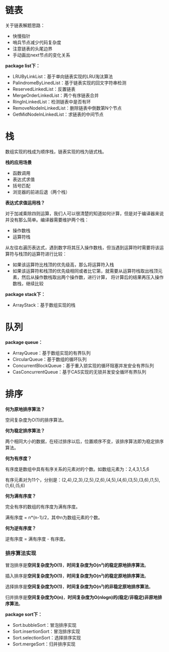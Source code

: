 
# 链表

关于链表解题思路：

- 快慢指针
- 哨兵节点减少代码复杂度
- 注意链表的头尾边界
- 手动画出next节点的变化关系

**package list下：**

- LRUByLinkList：基于单向链表实现的LRU淘汰算法
- PalindromeByLinedList：基于链表实现的回文字符串检测
- ReservedLinkedList：反置链表
- MergeOrderLinkedList：两个有序链表合并
- RingInLinkedList：检测链表中是否有环
- RemoveNodeInLinkedList：删除链表中倒数第N个节点
- GetMidNodeInLinkedList：求链表的中间节点

# 栈

数组实现的栈成为顺序栈，链表实现的栈为链式栈。

**栈的应用场景**

- 函数调用
- 表达式求值
- 括号匹配
- 浏览器的前进后退（两个栈）

**表达式求值运用栈？**

对于加减乘除四则运算，我们人可以很清楚的知道如何计算，但是对于编译器来说并没有那么简单。编译器需要维护两个栈：

- 操作数栈
- 运算符栈

从左往右遍历表达式，遇到数字将其压入操作数栈，但当遇到运算符时需要将该运算符与栈顶的运算符进行比较：

- 如果该运算符比栈顶的优先级高，那么将运算符入栈
- 如果该运算符和栈顶的优先级相同或者比它第，就需要从运算符栈取出栈顶元素，然后从操作数栈取出两个操作数，进行计算，
将计算后的结果再压入操作数栈，继续比较


**package stack下：**

- ArrayStack：基于数组实现的栈

# 队列

**package queue：**

- ArrayQueue：基于数组实现的有界队列
- CircularQueue：基于数组的循环队列
- ConcurrentBlockQueue：基于重入锁实现的循环阻塞并发安全有界队列
- CasConcurrentQueue：基于CAS实现的无锁并发安全循环有界队列

# 排序

**何为原地排序算法？**

空间复杂度为O(1)的排序算法。

**何为稳定排序算法？**

两个相同大小的数据，在经过排序以后，位置顺序不变，该排序算法即为稳定排序算法。

**何为有序度？**

有序度是数组中具有有序关系的元素对的个数。如数组元素为：2,4,3,1,5,6

有序元素对为11个，分别是：(2,4),(2,3),(2,5),(2,6),(4,5),(4,6),(3,5),(3,6),(1,5),(1,6),(5,6)

**何为满有序度？**

完全有序的数组的有序度为满有序度。

满有序度 = n*(n-1)/2，其中n为数组元素的个数。

**何为逆有序度？**

逆有序度 = 满有序度 - 有序度。



### 排序算法实现

冒泡排序是**空间复杂度为O(1)**，**时间复杂度为O(n²)**的**稳定原地排序算法**。

插入排序是**空间复杂度为O(1)**，**时间复杂度为O(n²)**的**稳定原地排序算法**。

选择排序是**空间复杂度为O(1)**，**时间复杂度为O(n²)**的**非稳定原地排序算法**。

归并排序是**空间复杂度为O(n)**，**时间复杂度为O(nlogn)**的**(稳定/非稳定)非原地排序算法**。

**package sort下：**

- Sort.bubbleSort：冒泡排序实现
- Sort.insertionSort：冒泡排序实现
- Sort.selectionSort：选择排序实现
- Sort.mergeSort：归并排序实现